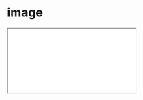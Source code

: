 <style>@import "components.css";</style>

# image

<iframe 
    src="image/?src=wc:017_Great_blue_turaco_at_Kibale_forest_National_Park_Photo_by_Giles_Laurent.jpg"
></iframe>

